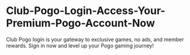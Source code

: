 # Club-Pogo-Login-Access-Your-Premium-Pogo-Account-Now
Club Pogo login is your gateway to exclusive games, no ads, and member rewards. Sign in now and level up your Pogo gaming journey!
